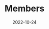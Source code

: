 ---
title: Members
date: 2022-10-24

type: landing

sections:
  - block: people
    content:
      title: Our Lab Members 
      # Choose which groups/teams of users to display.
      #   Edit `user_groups` in each user's profile to add them to one or more of these groups.
      user_groups:
          - Faculty
          - Students
          - Alumni
      sort_by: weight
      sort_ascending: true
    design:
      show_interests: false
      show_role: true
      show_social: true
---